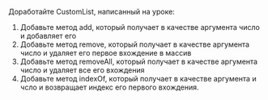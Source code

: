 Доработайте CustomList, написанный на уроке:

1. Добавьте метод add, который получает в качестве аргумента число и добавляет его
1. Добавьте метод remove, который получает в качестве аргумента число и удаляет его первое вхождение в массив
1. Добавьте метод removeAll, который получает в качестве аргумента число и удаляет все его вхождения
1. Добавьте метод indexOf, который получает в качестве аргумента и чсло и возвращает индекс его первого вхождения.